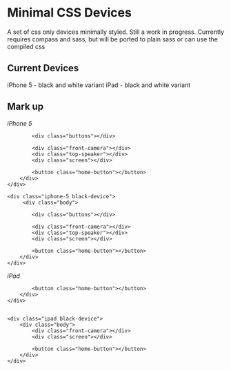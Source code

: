 Minimal CSS Devices
===============

A set of css only devices minimally styled. Still a work in progress.
Currently requires compass and sass, but will be ported to plain sass or can use the compiled css


## Current Devices
iPhone 5 - black and white variant
iPad - black and white variant

## Mark up
*iPhone 5*
    <div class="iphone-5 white-device">
         <div class="body">

            <div class="buttons"></div>

            <div class="front-camera"></div>
            <div class="top-speaker"></div>
            <div class="screen"></div>

            <button class="home-button"></button>
        </div>
    </div>

    <div class="iphone-5 black-device">
         <div class="body">

            <div class="buttons"></div>

            <div class="front-camera"></div>
            <div class="top-speaker"></div>
            <div class="screen"></div>

            <button class="home-button"></button>
        </div>
    </div>

*iPad*
    <div class="ipad white-device">
        <div class="body">
            <div class="front-camera"></div>
            <div class="screen"></div>

            <button class="home-button"></button>
        </div>
    </div>


    <div class="ipad black-device">
        <div class="body">
            <div class="front-camera"></div>
            <div class="screen"></div>

            <button class="home-button"></button>
        </div>
    </div>

